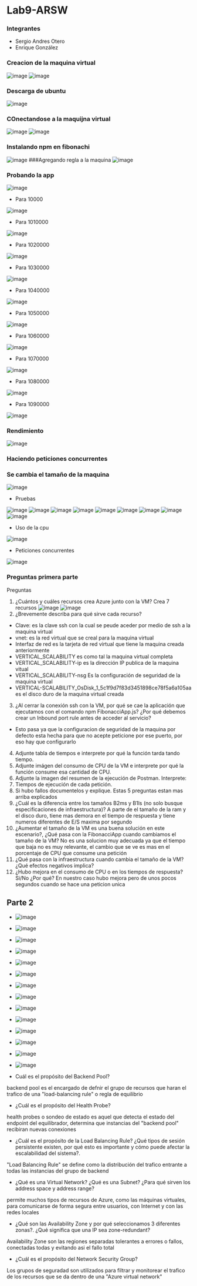 # Lab9-ARSW
### Integrantes
- Sergio Andres Otero
- Enrique González

### Creacion de la maquina virtual
![image](https://user-images.githubusercontent.com/98104282/200717375-fff3a6e8-4cc0-41df-971a-22a09f46529e.png)
![image](https://user-images.githubusercontent.com/98104282/200717704-5baa5f2a-1e9b-420d-a19d-99f2e3144154.png)
### Descarga de ubuntu
![image](https://user-images.githubusercontent.com/98104282/200926819-58394368-6264-4e59-a830-700cf10812d1.png)
### COnectandose a la maquijna virtual
![image](https://user-images.githubusercontent.com/98104282/200929668-0b2bedb0-ab0d-434e-a395-6b7984450ee7.png)
![image](https://user-images.githubusercontent.com/98104282/200929748-083a10f6-a7ac-4f2f-9238-b7268e07792f.png)
### Instalando npm en fibonachi
![image](https://user-images.githubusercontent.com/98104282/200941200-4e95bf55-f7f7-4422-8c33-b74834efe72e.png)
###Agregando regla a la maquina
![image](https://user-images.githubusercontent.com/98104282/200943798-5b5a97b5-b7a6-404d-bd47-173d62d05cbd.png)
### Probando la app
![image](https://user-images.githubusercontent.com/98104282/200944311-8d15e99f-00b6-4f76-9f2a-2fbd89d4bc73.png)
- Para 10000


![image](https://user-images.githubusercontent.com/98104282/200944847-e8324b22-be97-4936-8124-6aad02e0a2e6.png)
- Para 1010000


![image](https://user-images.githubusercontent.com/98104282/200945009-787d7ed1-199f-4fd4-9396-e09a146c0576.png)
- Para 1020000


![image](https://user-images.githubusercontent.com/98104282/200945301-96088c0e-71bf-474b-b9bc-fa65475a4c5f.png)
- Para 1030000


![image](https://user-images.githubusercontent.com/98104282/200945687-049cb48d-6b57-45e9-9b96-821b7537a113.png)
- Para 1040000


![image](https://user-images.githubusercontent.com/98104282/200946006-3e8cd592-ca19-46b0-83ff-8f5f86ba3c0f.png)
- Para 1050000


![image](https://cdn.discordapp.com/attachments/898369871912534016/1040015587587395694/image.png)
- Para 1060000


![image](https://cdn.discordapp.com/attachments/898369871912534016/1040015259806740550/image.png)
- Para 1070000


![image](https://cdn.discordapp.com/attachments/898369871912534016/1040014793848934500/image.png)
- Para 1080000


![image](https://cdn.discordapp.com/attachments/898369871912534016/1040014614651482143/image.png)
- Para 1090000


![image](https://cdn.discordapp.com/attachments/898369871912534016/1040014416554500207/image.png)
### Rendimiento
![image](https://user-images.githubusercontent.com/98104282/200948099-a862e383-46a5-4fd5-83d9-3fb17d83b777.png)
### Haciendo peticiones concurrentes 

### Se cambia el tamaño de la maquina
![image](https://user-images.githubusercontent.com/98104282/200953165-4c931b0c-9f04-45f0-b510-53ea2a628b21.png)
- Pruebas


![image](https://user-images.githubusercontent.com/98104282/200954724-944a2683-01ff-4c53-ad58-9ec1901a37bf.png)
![image](https://user-images.githubusercontent.com/98104282/200954751-b98ea237-5c5e-4610-9a07-837c888cd301.png)
![image](https://user-images.githubusercontent.com/98104282/200954795-86cafb3a-c288-4827-8fa6-878ec07bbd8f.png)
![image](https://user-images.githubusercontent.com/98104282/200954893-ef69d4b2-2c80-4bca-bc8b-b1954cbe2549.png)
![image](https://user-images.githubusercontent.com/98104282/200954996-c8a23fa4-3907-4a6a-b18d-ac1c78e087dd.png)
![image](https://user-images.githubusercontent.com/98104282/200955152-bcef666a-dfb9-447c-86d0-e94153170341.png)
![image](https://user-images.githubusercontent.com/98104282/200955269-ea175b94-fa51-4167-860c-af19c0a317f4.png)
![image](https://user-images.githubusercontent.com/98104282/200955377-1e865452-3790-4890-8546-30f5ebe321ff.png)
![image](https://user-images.githubusercontent.com/98104282/200955475-eecf9fd1-cf4d-44df-9da8-8354a6870f01.png)
- Uso de la cpu


![image](https://user-images.githubusercontent.com/98104282/200955609-67cf3ab5-1161-4fe4-adc9-2b270cc6b7a0.png)
- Peticiones concurrentes


![image](https://user-images.githubusercontent.com/98104282/200956683-c5629893-0f9b-4eba-b7ea-580da8ec438e.png)

### Preguntas primera parte
Preguntas

1. ¿Cuántos y cuáles recursos crea Azure junto con la VM?
Crea 7 recursos
![image](https://user-images.githubusercontent.com/98104282/200959058-69c90eb1-19d6-47d1-bc9e-bac6098c412f.png)
![image](https://user-images.githubusercontent.com/98104282/200959087-269b6b19-9fda-4325-823a-d69849b66098.png)
2. ¿Brevemente describa para qué sirve cada recurso?
- Clave: es la clave ssh con la cual se peude aceder por medio de ssh a la maquina virtual
- vnet: es la red virtual que se creal para la maquina virtual
- Interfaz de red es la tarjeta de red virtual que tiene la maquina creada anteriormente
- VERTICAL_SCALABILITY es como tal la maquina virtual completa
- VERTICAL_SCALABILITY-ip es la dirección IP publica de la maquina vitual
- VERTICAL_SCALABILITY-nsg Es la configuración de seguridad de la maquina virtual
- VERTICAL-SCALABILITY_OsDisk_1_5c1f9d7f83d3451898ce78f5a6a105aa es el disco duro de la maquina virtual creada
3. ¿Al cerrar la conexión ssh con la VM, por qué se cae la aplicación que ejecutamos con el comando npm FibonacciApp.js? ¿Por qué debemos crear un Inbound port rule antes de acceder al servicio?
- Esto pasa ya que la configuracion de seguridad de la maquina por defecto esta hecha para que no acepte peticione por ese puerto, por eso hay que configurarlo
4. Adjunte tabla de tiempos e interprete por qué la función tarda tando tiempo.
5. Adjunte imágen del consumo de CPU de la VM e interprete por qué la función consume esa cantidad de CPU.
6. Adjunte la imagen del resumen de la ejecución de Postman. Interprete:
7. Tiempos de ejecución de cada petición.
8. Si hubo fallos documentelos y explique.
Estas 5 preguntas estan mas arriba explicados
9. ¿Cuál es la diferencia entre los tamaños B2ms y B1ls (no solo busque especificaciones de infraestructura)?
A parte de el tamaño de la ram y el disco duro, tiene mas demora en el tiempo de respuesta y tiene numeros diferentes de E/S maxima por segundo
10. ¿Aumentar el tamaño de la VM es una buena solución en este escenario?, ¿Qué pasa con la FibonacciApp cuando cambiamos el tamaño de la VM?
No es una solucion muy adecuada ya que el tiempo que baja no es muy relevante, el cambio que se ve es mas en el porcentaje de CPU que consume una petición
11. ¿Qué pasa con la infraestructura cuando cambia el tamaño de la VM? ¿Qué efectos negativos implica?
12. ¿Hubo mejora en el consumo de CPU o en los tiempos de respuesta? Si/No ¿Por qué?
En nuestro caso hubo mejora pero de unos pocos segundos cuando se hace una peticion unica


## Parte 2
- ![image](https://cdn.discordapp.com/attachments/898369871912534016/1040122929691762778/unknown.png)
- ![image](https://cdn.discordapp.com/attachments/898369871912534016/1040122966178013214/unknown.png)
- ![image](https://cdn.discordapp.com/attachments/898369871912534016/1040122994162401330/unknown.png)
- ![image](https://cdn.discordapp.com/attachments/898369871912534016/1040123030858375248/unknown.png)
- ![image](https://cdn.discordapp.com/attachments/898369871912534016/1040123060289818694/unknown.png)
- ![image](https://cdn.discordapp.com/attachments/898369871912534016/1040123083559800854/unknown.png)
- ![image](https://cdn.discordapp.com/attachments/898369871912534016/1040123102211887194/unknown.png)
- ![image](https://cdn.discordapp.com/attachments/898369871912534016/1040123138572288050/unknown.png)
- ![image](https://cdn.discordapp.com/attachments/898369871912534016/1040123161401888808/unknown.png)
- ![image](https://cdn.discordapp.com/attachments/898369871912534016/1040123184948723802/unknown.png)
- ![image](https://cdn.discordapp.com/attachments/898369871912534016/1040123203835674625/unknown.png)
- ![image](https://cdn.discordapp.com/attachments/898369871912534016/1040126118373625856/image.png)
- ![image](https://cdn.discordapp.com/attachments/898369871912534016/1040127778495934464/image.png)
- ![image](https://cdn.discordapp.com/attachments/898369871912534016/1040127961036226570/image.png)

- Cuál es el propósito del Backend Pool?

backend pool es el encargado de defnir el grupo de recursos que haran el trafico de una "load-balancing rule" o regla de equilibrio


- ¿Cuál es el propósito del Health Probe?

health probes o sondeo de estado es aquel que detecta el estado del endpoint del equilibrador, determina que instancias del "backend pool" recibiran nuevas conexiones


- ¿Cuál es el propósito de la Load Balancing Rule? ¿Qué tipos de sesión persistente existen, por qué esto es importante y cómo puede afectar la escalabilidad del sistema?.

"Load Balancing Rule" se define como la distribución del trafico entrante a todas las instancias del grupo de backend


- ¿Qué es una Virtual Network? ¿Qué es una Subnet? ¿Para qué sirven los address space y address range?


permite muchos tipos de recursos de Azure, como las máquinas virtuales, para comunicarse de forma segura entre usuarios, con Internet y con las redes locales


- ¿Qué son las Availability Zone y por qué seleccionamos 3 diferentes zonas?. ¿Qué significa que una IP sea zone-redundant?


Availability Zone son las regiones separadas tolerantes a errores o fallos, conectadas todas y evitando asi el fallo total


- ¿Cuál es el propósito del Network Security Group?


Los grupos de seguradad son utilizados para filtrar y monitorear el trafico de los recursos que se da dentro de una "Azure virtual network"






